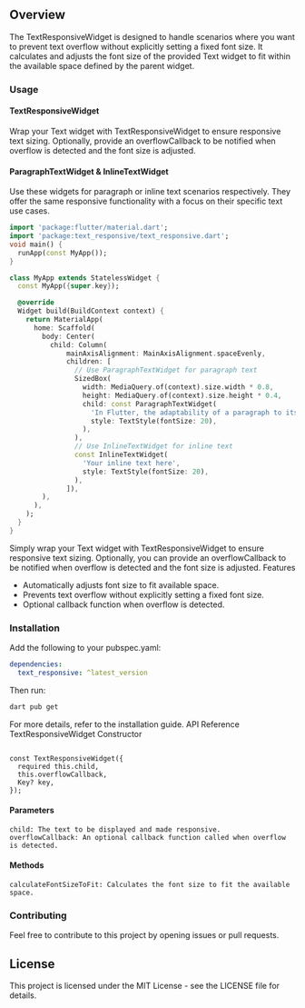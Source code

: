## Overview

The TextResponsiveWidget is designed to handle scenarios where you want to prevent text overflow without explicitly setting a fixed font size. It calculates and adjusts the font size of the provided Text widget to fit within the available space defined by the parent widget.
### Usage
#### TextResponsiveWidget

Wrap your Text widget with TextResponsiveWidget to ensure responsive text sizing. Optionally, provide an overflowCallback to be notified when overflow is detected and the font size is adjusted.

#### ParagraphTextWidget & InlineTextWidget

Use these widgets for paragraph or inline text scenarios respectively. They offer the same responsive functionality with a focus on their specific text use cases.
```dart
import 'package:flutter/material.dart';
import 'package:text_responsive/text_responsive.dart';
void main() {
  runApp(const MyApp());
}

class MyApp extends StatelessWidget {
  const MyApp({super.key});

  @override
  Widget build(BuildContext context) {
    return MaterialApp(
      home: Scaffold(
        body: Center(
          child: Column(
              mainAxisAlignment: MainAxisAlignment.spaceEvenly,
              children: [
                // Use ParagraphTextWidget for paragraph text
                SizedBox(
                  width: MediaQuery.of(context).size.width * 0.8,
                  height: MediaQuery.of(context).size.height * 0.4,
                  child: const ParagraphTextWidget(
                    'In Flutter, the adaptability of a paragraph to its container is crucial for creating responsive and user-friendly applications. This flexibility ensures that text content optimally fits within varying screen sizes and orientations, enhancing readability and user experience. By automatically adjusting to the container, the paragraph prevents overflow issues and maintains a clean, professional layout. This adaptability is especially important in a mobile-first world, where users access content on a diverse range of devices with different screen dimensions. In summary, an adaptable paragraph in Flutter is key to delivering a seamless and accessible app interface.',
                    style: TextStyle(fontSize: 20),
                  ),
                ),
                // Use InlineTextWidget for inline text
                const InlineTextWidget(
                  'Your inline text here',
                  style: TextStyle(fontSize: 20),
                ),
              ]),
        ),
      ),
    );
  }
}
```
Simply wrap your Text widget with TextResponsiveWidget to ensure responsive text sizing. Optionally, you can provide an overflowCallback to be notified when overflow is detected and the font size is adjusted.
Features

* Automatically adjusts font size to fit available space.
* Prevents text overflow without explicitly setting a fixed font size.
* Optional callback function when overflow is detected.

### Installation

Add the following to your pubspec.yaml:
```yaml
dependencies:
  text_responsive: ^latest_version
```
Then run:
```bash
dart pub get
```

For more details, refer to the installation guide.
API Reference
TextResponsiveWidget
Constructor

```

const TextResponsiveWidget({
  required this.child,
  this.overflowCallback,
  Key? key,
});
```
#### Parameters
    child: The text to be displayed and made responsive.
    overflowCallback: An optional callback function called when overflow is detected.

#### Methods

    calculateFontSizeToFit: Calculates the font size to fit the available space.

### Contributing

Feel free to contribute to this project by opening issues or pull requests.
## License

This project is licensed under the MIT License - see the LICENSE file for details.